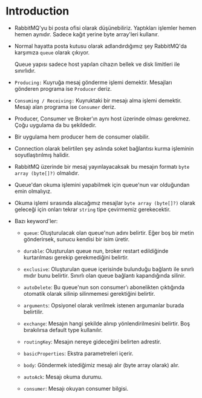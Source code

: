 # Introduction

- RabbitMQ'yu bi posta ofisi olarak düşünebiliriz. Yaptıkları işlemler hemen hemen aynıdır. Sadece kağıt yerine byte array'leri kullanır.

- Normal hayatta posta kutusu olarak adlandırdığımız şey RabbitMQ'da karşımıza `queue` olarak çıkıyor.

    Queue yapısı sadece host yapılan cihazın bellek ve disk limitleri ile sınırlıdır.

- `Producing:` Kuyruğa mesaj gönderme işlemi demektir. Mesajları gönderen programa ise `Producer` deriz.

- `Consuming / Receiving:` Kuyruktaki bir mesajı alma işlemi demektir. Mesajı alan programa ise `Consumer` deriz.

- Producer, Consumer ve Broker'ın aynı host üzerinde olması gerekmez. Çoğu uygulama da bu şekildedir.

- Bir uygulama hem producer hem de consumer olabilir.

- Connection olarak belirtilen şey aslında soket bağlantısı kurma işleminin soyutlaştırılmış halidir.

- RabbitMQ üzerinde bir mesaj yayınlayacaksak bu mesajın formatı `byte array (byte[]?)` olmalıdır.

- Queue'dan okuma işlemini yapabilmek için queue'nun var olduğundan emin olmalıyız.

- Okuma işlemi sırasında alacağımız mesajlar `byte array (byte[]?)` olarak geleceği için onları tekrar `string` tipe çevirmemiz gerekecektir.

- Bazı keyword'ler:

    - `queue`: Oluşturulacak olan queue'nun adını belirtir. Eğer boş bir metin gönderirsek, sunucu kendisi bir isim üretir.

    - `durable`: Oluşturulan queue nun, broker restart edildiğinde kurtarılması gerekip gerekmediğini belirtir. 
    - `exclusive`: Oluşturulan queue içerisinde bulunduğu bağlantı ile sınırlı mıdır bunu belirtir. Sınırlı olan queue bağlantı kapandığında silinir.
    - `autoDelete`: Bu queue'nun son consumer'ı abonelikten çıktığında otomatik olarak silinip silinmemesi gerektiğini belirtir.
    - `arguments`: Opsiyonel olarak verilmek istenen argumanlar burada belirtilir.
    - `exchange`: Mesajın hangi şekilde alınıp yönlendirilmesini belirtir. Boş bırakılırsa default type kullanılır.
    - `routingKey`: Mesajın nereye gideceğini belirten adrestir.
    - `basicProperties`: Ekstra parametreleri içerir.
    - `body`: Göndermek istediğimiz mesajı alır (byte array olarak) alır.
    - `autoAck`: Mesajı okuma durumu.
    - `consumer`: Mesajı okuyan consumer bilgisi.